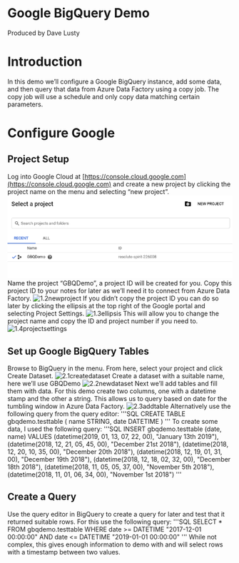 # Google BigQuery Demo
Produced by Dave Lusty
# Introduction
In this demo we’ll configure a Google BigQuery instance, add some data, and then query that data from Azure Data Factory using a copy job. The copy job will use a schedule and only copy data matching certain parameters.
# Configure Google
## Project Setup
Log into Google Cloud at [https://console.cloud.google.com](https://console.cloud.google.com) and create a new project by clicking the project name on the menu and selecting “new project”.
![1.1 select project dialog.png](images/1.1selectprojectdialog.png)
Name the project “GBQDemo”, a project ID will be created for you. Copy this project ID to your notes for later as we’ll need it to connect from Azure Data Factory.
![1.2newproject](1.2newproject.png)
If you didn’t copy the project ID you can do so later by clicking the ellipsis at the top right of the Google portal and selecting Project Settings.
![1.3ellipsis](1.3ellipsis.png)
This will allow you to change the project name and copy the ID and project number if you need to.
![1.4projectsettings](1.4projectsettings.png)
## Set up Google BigQuery Tables
Browse to BigQuery in the menu. From here, select your project and click Create Dataset.
![2.1createdataset](2.1createdataset.png)
Create a dataset with a suitable name, here we’ll use GBQDemo
![2.2newdataset](2.2newdataset.png)
Next we’ll add tables and fill them with data. For this demo create two columns, one with a datetime stamp and the other a string. This allows us to query based on date for the tumbling window in Azure Data Factory.
![2.3addtable](2.3addtable.png)
Alternatively use the following query from the query editor:
'''SQL
CREATE TABLE gbqdemo.testtable (
   name STRING,
   date DATETIME
)
'''
To create some data, I used the following query:
'''SQL
INSERT gbqdemo.testtable (date, name)
VALUES (datetime(2019, 01, 13, 07, 22, 00), "January 13th 2019"),
(datetime(2018, 12, 21, 05, 45, 00), "December 21st 2018"),
(datetime(2018, 12, 20, 10, 35, 00), "December 20th 2018"),
(datetime(2018, 12, 19, 01, 31, 00), "December 19th 2018"),
(datetime(2018, 12, 18, 02, 32, 00), "December 18th 2018"),
(datetime(2018, 11, 05, 05, 37, 00), "November 5th 2018"),
(datetime(2018, 11, 01, 06, 34, 00), "November 1st 2018")
'''
## Create a Query
Use the query editor in BigQuery to create a query for later and test that it returned suitable rows. For this use the following query:
'''SQL
SELECT * FROM gbqdemo.testtable WHERE date >= DATETIME "2017-12-01 00:00:00" AND date <= DATETIME "2019-01-01 00:00:00"
'''
While not complex, this gives enough information to demo with and will select rows with a timestamp between two values.
